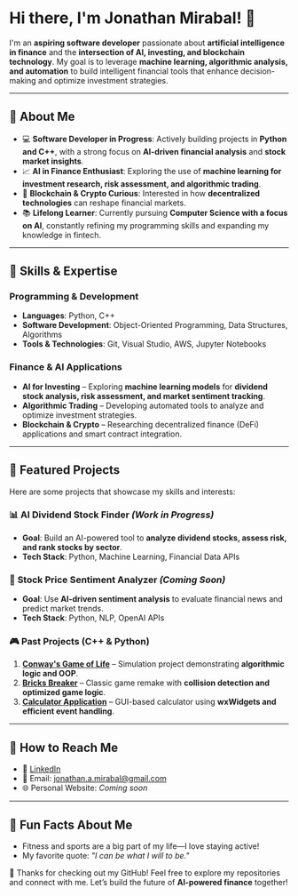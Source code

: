 # **Hi there, I'm Jonathan Mirabal! 👋**  

I'm an **aspiring software developer** passionate about **artificial intelligence in finance** and the **intersection of AI, investing, and blockchain technology**. My goal is to leverage **machine learning, algorithmic analysis, and automation** to build intelligent financial tools that enhance decision-making and optimize investment strategies.  

---

## 🚀 **About Me**  

- 💻 **Software Developer in Progress**: Actively building projects in **Python and C++**, with a strong focus on **AI-driven financial analysis** and **stock market insights**.  
- 📈 **AI in Finance Enthusiast**: Exploring the use of **machine learning for investment research, risk assessment, and algorithmic trading**.  
- 🔗 **Blockchain & Crypto Curious**: Interested in how **decentralized technologies** can reshape financial markets.  
- 📚 **Lifelong Learner**: Currently pursuing **Computer Science with a focus on AI**, constantly refining my programming skills and expanding my knowledge in fintech.  

---

## 🔧 **Skills & Expertise**  

### **Programming & Development**  
- **Languages**: Python, C++  
- **Software Development**: Object-Oriented Programming, Data Structures, Algorithms  
- **Tools & Technologies**: Git, Visual Studio, AWS, Jupyter Notebooks  

### **Finance & AI Applications**  
- **AI for Investing** – Exploring **machine learning models** for **dividend stock analysis, risk assessment, and market sentiment tracking**.  
- **Algorithmic Trading** – Developing automated tools to analyze and optimize investment strategies.  
- **Blockchain & Crypto** – Researching decentralized finance (DeFi) applications and smart contract integration.  

---

## 📂 **Featured Projects**  

Here are some projects that showcase my skills and interests:  

### 📊 **AI Dividend Stock Finder** *(Work in Progress)*  
- **Goal**: Build an AI-powered tool to **analyze dividend stocks, assess risk, and rank stocks by sector**.  
- **Tech Stack**: Python, Machine Learning, Financial Data APIs  

### 🔄 **Stock Price Sentiment Analyzer** *(Coming Soon)*  
- **Goal**: Use **AI-driven sentiment analysis** to evaluate financial news and predict market trends.  
- **Tech Stack**: Python, NLP, OpenAI APIs  

### 🎮 **Past Projects (C++ & Python)**  
1. **[Conway's Game of Life](https://github.com/FullSailGameStudies/conway-s-game-of-life-08-24-jonathanprogram2.git)** – Simulation project demonstrating **algorithmic logic and OOP**.  
2. **[Bricks Breaker](https://github.com/FullSailGameStudies/bricksbreaker-chris-jonathanprogram2.git)** – Classic game remake with **collision detection and optimized game logic**.  
3. **[Calculator Application](https://github.com/FullSailGameStudies/calculator-chris-jonathanprogram2.git)** – GUI-based calculator using **wxWidgets and efficient event handling**.  

---

## 📧 **How to Reach Me**  

- 💼 [LinkedIn](https://www.linkedin.com/in/jonathanmirabal)  
- 📧 Email: [jonathan.a.mirabal@gmail.com](mailto:jonathan.a.mirabal@gmail.com)  
- 🌐 Personal Website: *Coming soon*  

---

## 🌟 **Fun Facts About Me**  
- Fitness and sports are a big part of my life—I love staying active!  
- My favorite quote: *"I can be what I will to be."*  

🚀 Thanks for checking out my GitHub! Feel free to explore my repositories and connect with me. Let’s build the future of **AI-powered finance** together!  
